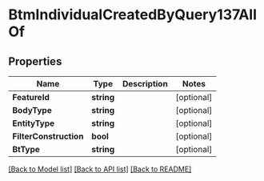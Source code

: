 # BtmIndividualCreatedByQuery137AllOf

## Properties

Name | Type | Description | Notes
------------ | ------------- | ------------- | -------------
**FeatureId** | **string** |  | [optional] 
**BodyType** | **string** |  | [optional] 
**EntityType** | **string** |  | [optional] 
**FilterConstruction** | **bool** |  | [optional] 
**BtType** | **string** |  | [optional] 

[[Back to Model list]](../README.md#documentation-for-models) [[Back to API list]](../README.md#documentation-for-api-endpoints) [[Back to README]](../README.md)


